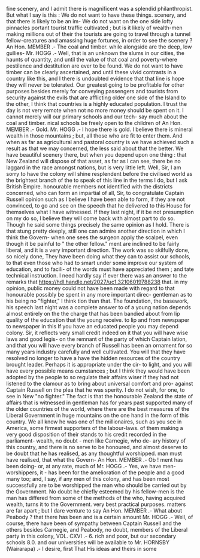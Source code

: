 fine scenery, and I admit there is magnificent was a splendid philanthropist. But what I say is this : We do not want to have these things. scenery, and that there is likely to be an im- We do not want on the one side lofty pinnacles portant tourist traffic cultivated ; but is it likely of wealth-men making millions out of their the tourists are going to travel through a tunnel fellow-creatures and amassing huge fortunes, in order to see the scenery ? An Hon. MEMBER .- The coal and timber. while alongside are the deep, low gullies- Mr. HOGG .- Well, that is an unknown the slums in our cities, the haunts of quantity, and until the value of that coal and poverty-where pestilence and destitution are ever to be found. We do not want to have timber can be clearly ascertained, and until these vivid contrasts in a country like this, and I there is undoubted evidence that that line is hope they will never be tolerated. Our greatest going to be profitable for other purposes besides merely for conveying passengers and tourists from security against the evils that are afflicting older one side of the Island to the other, I think that countries is a highly educated population. I trust the day is not very remote when not no more money should be spent on it. I cannot merely will our primary schools and our tech- say much about the coal and timber. nical schools be freely open to the children of An Hon. MEMBER .- Gold. Mr. HOGG .- I hope there is gold. I believe there is mineral wealth in those mountains ; but, all those who are fit to enter them. And when as far as agricultural and pastoral country is we have achieved such a result as that we may concerned, the less said about that the better. We have beautiful scenery there, but when you depend upon one thing : that New Zealand will dispose of that asset, as far as I can see, there be no laggard in the race amongst nations, but is very little left. Well, Sir, I am sorry to have the colony will shine resplendent before the civilised world as the brightest branch of the to speak of this line in the terms I do, but I ask British Empire. honourable members not identified with the districts concerned, who can form an impartial of all, Sir, to congratulate Captain Russell opinion such as I believe I have been able to form, if they are not convinced, to go and see on the speech that he delivered to this House for themselves what I have witnessed. If they last night, if it be not presumption on my do so, I believe they will come back with almost part to do so. Though he said some things precisely the same opinion as I hold. There is that stung pretty deeply, still one can admire another direction in which I think the Govern- when one sees the surgeon apply the scalpel, even though it be painful to " the other fellow." ment are inclined to be fairly liberal, and it is a very important direction. The work was so skilfully done, so nicely done, They have been doing what they can to assist our schools, to that even those who had to smart under some improve our system of education, and to facili- of the words must have appreciated them ; and tate technical instruction. I need hardly say if ever there was an answer to the remarks that https://hdl.handle.net/2027/uc1.32106019788238 that. in my opinion, public money could not have been made with regard to that honourable possibly be spent in any more important direc- gentleman as to his being no "fighter," I think tion than that. The foundation, the basework, his speech last night was a complete answer to of a young nation depends almost entirely on the the charge that has been bandied about from lip quality of the education that the young receive. to lip and from newspaper to newspaper in this If you have an educated people you may depend colony. Sir, it reflects very small credit indeed on it that you will have wise laws and good legis- on the remnant of the party of which Captain lation, and that you will have every branch of Russell has been an ornament for so many years industry carefully and well cultivated. You will that they have resolved no longer to have a have the hidden resources of the country brought leader. Perhaps it is appropriate under the cir- to light, and you will have every possible means cumstances ; but I think they would have been adopted by the people to so regulate their affairs wiser if they had not listened to the clamour as to bring about universal comfort and pro- against Captain Russell on the plea that he was sperity. I do not wish, for one, to see in New "no fighter." The fact is that the honourable Zealand the state of affairs that is witnessed in gentleman has for years past supported many of the older countries of the world, where there are the best measures of the Liberal Government in huge mountains on the one hand in the form of this country. We all know he was one of the millionaires, such as you see in America, some firmest supporters of the labour-laws. of them making a very good disposition of their stands to his credit recorded in the parliament- wealth, no doubt - men like Carnegie, who de- ary history of this country, and there is no serve to be honoured, and almost deserve to be doubt that he has realised, as any thoughtful worshipped. man must have realised, that what the Govern- An Hon. MEMBER .- Ob ! ment has been doing- or, at any rate, much of Mr. HOGG .- Yes, we have men-worshippers, it - has been for the amelioration of the people and a good many too; and, I say, if any men of this colony, and has been most successfully are to be worshipped the man who should be carried out by the Government. No doubt he chiefly esteemed by his fellow-men is the man has differed from some of the methods of the who, having acquired wealth, turns it to the Government. very best practical purposes. matters are far apart ; but I dare venture to say An Hon. MEMBER .- What about Peabody ? that there has been and is a certain amount Mr. HOGG .- Well, of course, there have been of sympathy between Captain Russell and the others besides Carnegie, and Peabody, no doubt, members of the Liberal party in this colony, VOL. CXVI .- 6. rich and poor, but our secondary schools 8.0. and our universities will be available to Mr. HORNSBY (Wairarapa) .- I desire, first That His ideas and theirs in some 